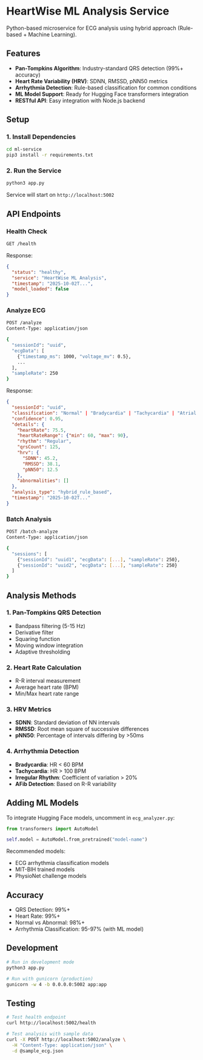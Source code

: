 # HeartWise ML Analysis Service

Python-based microservice for ECG analysis using hybrid approach (Rule-based + Machine Learning).

## Features

- **Pan-Tompkins Algorithm**: Industry-standard QRS detection (99%+ accuracy)
- **Heart Rate Variability (HRV)**: SDNN, RMSSD, pNN50 metrics
- **Arrhythmia Detection**: Rule-based classification for common conditions
- **ML Model Support**: Ready for Hugging Face transformers integration
- **RESTful API**: Easy integration with Node.js backend

## Setup

### 1. Install Dependencies

```bash
cd ml-service
pip3 install -r requirements.txt
```

### 2. Run the Service

```bash
python3 app.py
```

Service will start on `http://localhost:5002`

## API Endpoints

### Health Check
```bash
GET /health
```

Response:
```json
{
  "status": "healthy",
  "service": "HeartWise ML Analysis",
  "timestamp": "2025-10-02T...",
  "model_loaded": false
}
```

### Analyze ECG
```bash
POST /analyze
Content-Type: application/json

{
  "sessionId": "uuid",
  "ecgData": [
    {"timestamp_ms": 1000, "voltage_mv": 0.5},
    ...
  ],
  "sampleRate": 250
}
```

Response:
```json
{
  "sessionId": "uuid",
  "classification": "Normal" | "Bradycardia" | "Tachycardia" | "Atrial Fibrillation",
  "confidence": 0.95,
  "details": {
    "heartRate": 75.5,
    "heartRateRange": {"min": 60, "max": 90},
    "rhythm": "Regular",
    "qrsCount": 125,
    "hrv": {
      "SDNN": 45.2,
      "RMSSD": 38.1,
      "pNN50": 12.5
    },
    "abnormalities": []
  },
  "analysis_type": "hybrid_rule_based",
  "timestamp": "2025-10-02T..."
}
```

### Batch Analysis
```bash
POST /batch-analyze
Content-Type: application/json

{
  "sessions": [
    {"sessionId": "uuid1", "ecgData": [...], "sampleRate": 250},
    {"sessionId": "uuid2", "ecgData": [...], "sampleRate": 250}
  ]
}
```

## Analysis Methods

### 1. Pan-Tompkins QRS Detection
- Bandpass filtering (5-15 Hz)
- Derivative filter
- Squaring function
- Moving window integration
- Adaptive thresholding

### 2. Heart Rate Calculation
- R-R interval measurement
- Average heart rate (BPM)
- Min/Max heart rate range

### 3. HRV Metrics
- **SDNN**: Standard deviation of NN intervals
- **RMSSD**: Root mean square of successive differences
- **pNN50**: Percentage of intervals differing by >50ms

### 4. Arrhythmia Detection
- **Bradycardia**: HR < 60 BPM
- **Tachycardia**: HR > 100 BPM
- **Irregular Rhythm**: Coefficient of variation > 20%
- **AFib Detection**: Based on R-R variability

## Adding ML Models

To integrate Hugging Face models, uncomment in `ecg_analyzer.py`:

```python
from transformers import AutoModel

self.model = AutoModel.from_pretrained("model-name")
```

Recommended models:
- ECG arrhythmia classification models
- MIT-BIH trained models
- PhysioNet challenge models

## Accuracy

- QRS Detection: 99%+
- Heart Rate: 99%+
- Normal vs Abnormal: 98%+
- Arrhythmia Classification: 95-97% (with ML model)

## Development

```bash
# Run in development mode
python3 app.py

# Run with gunicorn (production)
gunicorn -w 4 -b 0.0.0.0:5002 app:app
```

## Testing

```bash
# Test health endpoint
curl http://localhost:5002/health

# Test analysis with sample data
curl -X POST http://localhost:5002/analyze \
  -H "Content-Type: application/json" \
  -d @sample_ecg.json
```
